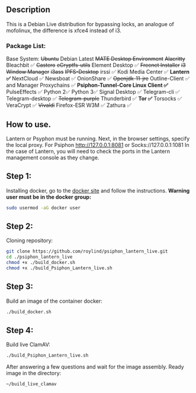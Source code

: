 ## Description
This is a Debian Live distribution for bypassing locks, an analogue of mofolinux, the difference is xfce4 instead of i3.
### Package List:
Base System: ~~Ubuntu~~ Debian Latest
~~MATE Desktop Environment~~
~~Alacritty~~
Bleachbit ✅
~~Castero~~
~~eCryptfs-utils~~
Element Desktop ✅
~~Freenet Installer~~
~~i3 Window Manager~~
~~i3ass~~
~~IPFS-Desktop~~
irssi ✅
Kodi Media Center ✅
**Lantern ✅**
NextCloud ✅
Newsboat ✅
OnionShare ✅
~~Openjdk-11-jre~~
Outline-Client ✅ and Manager
Proxychains ✅
**Psiphon-Tunnel-Core Linux Client ✅**
PulseEffects ✅
Python 2✅
Python 3✅
Signal Desktop ✅
Telegram-cli ✅
Telegram-desktop ✅
~~Telegram-purple~~
Thunderbird ✅
**Tor ✅**
Torsocks ✅
VeraCrypt ✅
~~Vivaldi~~ Firefox-ESR
W3M ✅
Zathura ✅
## How to use.
Lantern or Psyphon must be running.
Next, in the browser settings, specify the local proxy.
For Psiphon http://127.0.0.1:8081 or Socks://127.0.0.1:1081
In the case of Lantern, you will need to check the ports in the Lantern management console as they change.
## Step 1:
Installing docker, go to the [docker site](https://docs.docker.com/engine/install/) and follow the instructions.
**Warning user must be in the docker group:**
```sh
sudo usermod -aG docker user
```
## Step 2:
Cloning repository:
```sh
git clone https://github.com/roylind/psiphon_lantern_live.git
cd ./psiphon_lantern_live
chmod +x ./build_docker.sh
chmod +x ./build_Psiphon_Lantern_live.sh
```
## Step 3:
Build an image of the container docker:
```sh
./build_docker.sh
```
## Step 4:
Build live ClamAV:
```sh
./build_Psiphon_Lantern_live.sh
```
After answering a few questions and wait for the image assembly.
Ready image in the directory:
```
~/build_live_clamav
``` 
